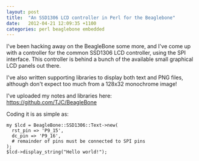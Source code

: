 ```yaml
---
layout: post
title:  "An SSD1306 LCD controller in Perl for the Beaglebone"
date:   2012-04-21 12:09:35 +1100
categories: perl beaglebone embedded
---
```


I've been hacking away on the BeagleBone some more, and I've come up with a controller for the common SSD1306 LCD controller, using the SPI interface. This controller is behind a bunch of the available small graphical LCD panels out there.

I've also written supporting libraries to display both text and PNG files, although don't expect too much from a 128x32 monochrome image!

I've uploaded my notes and libraries here:
https://github.com/TJC/BeagleBone

Coding it is as simple as:

```
my $lcd = BeagleBone::SSD1306::Text->new(
  rst_pin => 'P9_15',
  dc_pin => 'P9_16',
  # remainder of pins must be connected to SPI pins
);
$lcd->display_string("Hello world!");
```

